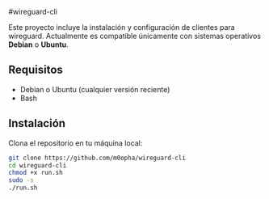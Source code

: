 #wireguard-cli

Este proyecto incluye la instalación y configuración de clientes para wireguard. Actualmente es compatible únicamente con sistemas operativos **Debian** o **Ubuntu**.

## Requisitos

- Debian o Ubuntu (cualquier versión reciente)
- Bash

## Instalación

Clona el repositorio en tu máquina local:

```bash
git clone https://github.com/m0opha/wireguard-cli
cd wireguard-cli
chmod +x run.sh
sudo -s
./run.sh

